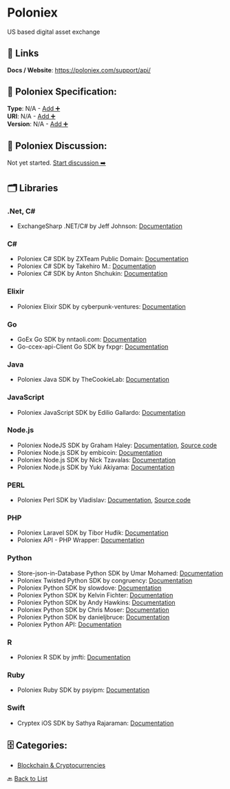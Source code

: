 # Poloniex

US based digital asset exchange

##  🔗 Links
**Docs / Website**: https://poloniex.com/support/api/

## 🧬 Poloniex Specification:
**Type**: N/A - [Add ➕](https://github.com/apis-list/apis-list/edit/main/apis.yaml#15333)  
**URI**: N/A - [Add ➕](https://github.com/apis-list/apis-list/edit/main/apis.yaml#15333)  
**Version**: N/A - [Add ➕](https://github.com/apis-list/apis-list/edit/main/apis.yaml#15333)

## 💬 Poloniex Discussion:
Not yet started. [Start discussion ➡️](https://github.com/apis-list/apis-list/discussions/new)

## 🗂️ Libraries
### .Net, C#
- ExchangeSharp .NET/C# by Jeff Johnson: [Documentation](https://github.com/jjxtra/ExchangeSharp)
### C#
- Poloniex C# SDK by ZXTeam Public Domain: [Documentation](https://github.com/zxteamorg/org.zxteam.apiwrap.poloniex.csharp)
- Poloniex C# SDK by Takehiro M.: [Documentation](https://github.com/takeknock/PoloniexClientCS)
- Poloniex C# SDK by Anton Shchukin: [Documentation](https://github.com/Sokel/PoloniexApiWrapper)
### Elixir
- Poloniex Elixir SDK by cyberpunk-ventures: [Documentation](https://github.com/cyberpunk-ventures/poloniex_ex)
### Go
- GoEx Go SDK by nntaoli.com: [Documentation](https://github.com/nntaoli-project/GoEx)
- Go-ccex-api-Client Go SDK by fxpgr: [Documentation](https://github.com/fxpgr/go-exchange-client)
### Java
- Poloniex Java SDK by TheCookieLab: [Documentation](https://github.com/TheCookieLab/poloniex-api-java)
### JavaScript
- Poloniex JavaScript SDK by Edilio Gallardo: [Documentation](https://github.com/edilio/rhPoloniex)
### Node.js
- Poloniex NodeJS SDK by Graham Haley: [Documentation](https://www.npmjs.com/package/poloniex-exchange-api), [Source code](https://github.com/haleyga/poloniex-exchange-api)
- Poloniex Node.js SDK by embicoin: [Documentation](https://github.com/embicoin/nodejs-Poloniex-Api)
- Poloniex Node.js SDK by Nick Tzavalas: [Documentation](https://github.com/nicktzavalas/poloniex-api)
- Poloniex Node.js SDK by Yuki Akiyama: [Documentation](https://github.com/you21979/node-poloniex)
### PERL
- Poloniex Perl SDK by Vladislav: [Documentation](https://poloniex.com/support/api/), [Source code](https://github.com/mirkos-vf/Poloniex-API)
### PHP
- Poloniex Laravel SDK by Tibor Huđik: [Documentation](https://github.com/htunlogic/laravel-poloniex)
- Poloniex API - PHP Wrapper: [Documentation](http://pastebin.com/iuezwGRZ)
### Python
- Store-json-in-Database Python SDK by Umar Mohamed: [Documentation](https://github.com/moroclash/Store-json-in-Database)
- Poloniex Twisted Python SDK by congruency: [Documentation](https://github.com/congruency/txpoloniex)
- Poloniex Python SDK by slowdove: [Documentation](https://github.com/slowdove/Poloniex_API_Python3_wrapper)
- Poloniex Python SDK by Kelvin Fichter: [Documentation](https://github.com/kfichter/pypolo)
- Poloniex Python SDK by Andy Hawkins: [Documentation](https://github.com/a904guy/poloniex-python3)
- Poloniex Python SDK by Chris Moser: [Documentation](https://github.com/twopercent/poloniex-lendrates)
- Poloniex Python SDK by danieljbruce: [Documentation](https://github.com/danieljbruce/poloniex-api)
- Poloniex Python API: [Documentation](http://pastebin.com/SB5c4Yr1)
### R
- Poloniex R SDK by jmfti: [Documentation](https://github.com/jmfti/Poloniex-R)
### Ruby
- Poloniex Ruby SDK by psyipm: [Documentation](https://github.com/psyipm/poloniex-websockets)
### Swift
- Cryptex iOS SDK by Sathya Rajaraman: [Documentation](https://github.com/trsathya/Cryptex)


## 🗄️ Categories:
- [Blockchain & Cryptocurrencies](https://github.com/apis-list/apis-list#blockchain--cryptocurrencies-)

🔙  [Back to List](https://github.com/apis-list/apis-list)
